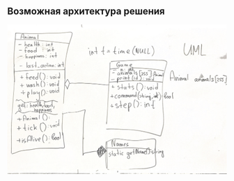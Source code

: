 ## Возможная архитектура решения

![UML.png](https://github.com/roctbb/Polymus-CPP2/raw/master/Homework/Tamagochi/UML.png)
